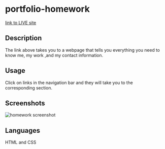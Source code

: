 # portfolio-homework

[link to LIVE site](https://jboybokungu.github.io/homework-refactor/)




## Description
The link above takes you to a webpage that tells you everything you need to know me, my work ,and my contact information.



## Usage
Click on links in the navigation bar and they will take you to the corresponding section.


## Screenshots
![homework screenshot](assets/images/homeworkscreenshot.png)


## Languages 
HTML and CSS